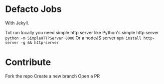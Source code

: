 # Defacto Jobs

With Jekyll.

Tot run locally you need simple http server like Python's simple http server
`python -m SimpleHTTPServer 8000`
Or a nodeJS server
`npm install http-server -g && http-server`

# Contribute

Fork the repo
Create a new branch
Open a PR


